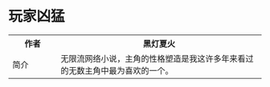 # 玩家凶猛

<table>
  <tbody>
    <tr>
      <th style="width: 80px">作者</th>
      <th>黑灯夏火</th>
    </tr>
    <tr>
      <td>简介</td>
      <td>无限流网络小说，主角的性格塑造是我这许多年来看过的无数主角中最为喜欢的一个。 </td>
    </tr>
  </tbody>
</table>

<!-- 
::: details 主角性格

dsad

::: -->

